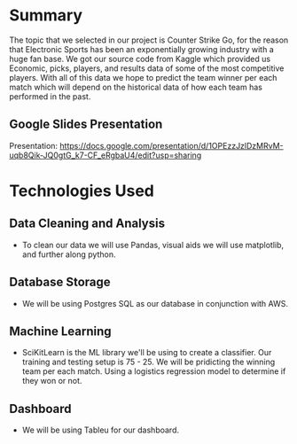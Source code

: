 # Summary

The topic that we selected in our project is Counter Strike Go, for the reason that Electronic Sports has been an exponentially growing industry with a huge fan base. We got our source code from Kaggle which provided us Economic, picks, players, and results data of some of the most competitive players. With all of this data we hope to predict the team winner per each match which will depend on the historical data of how each team has performed in the past. 
## Google Slides Presentation
Presentation: https://docs.google.com/presentation/d/1OPEzzJzlDzMRvM-uqb8Qik-JQ0gtG_k7-CF_eRgbaU4/edit?usp=sharing

# Technologies Used

## Data Cleaning and Analysis
- To clean our data we will use Pandas, visual aids we will use matplotlib, and further along python.

## Database Storage
- We will be using Postgres SQL as our database in conjunction with AWS.

## Machine Learning
- SciKitLearn is the ML library we'll be using to create a classifier. Our training and testing setup is 75 - 25. We will be pridicting the winning team per each match. Using a logistics regression model to determine if they won or not.

## Dashboard
- We will be using Tableu for our dashboard.

